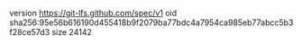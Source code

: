 version https://git-lfs.github.com/spec/v1
oid sha256:95e56b616190d455418b9f2079ba77bdc4a7954ca985eb77abcc5b3f28ce57d3
size 24142
